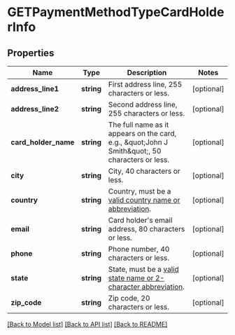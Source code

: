 # GETPaymentMethodTypeCardHolderInfo

## Properties
Name | Type | Description | Notes
------------ | ------------- | ------------- | -------------
**address_line1** | **string** | First address line, 255 characters or less. | [optional] 
**address_line2** | **string** | Second address line, 255 characters or less. | [optional] 
**card_holder_name** | **string** | The full name as it appears on the card, e.g., \&quot;John J Smith\&quot;, 50 characters or less. | [optional] 
**city** | **string** | City, 40 characters or less. | [optional] 
**country** | **string** | Country, must be a [valid country name or abbreviation](https://knowledgecenter.zuora.com/BC_Developers/SOAP_API/J_Country%2C_State%2C_and_Province_Codes/A_Country_Names_and_Their_ISO_Codes). | [optional] 
**email** | **string** | Card holder&#39;s email address, 80 characters or less. | [optional] 
**phone** | **string** | Phone number, 40 characters or less. | [optional] 
**state** | **string** | State, must be a [valid state name or 2-character abbreviation](https://knowledgecenter.zuora.com/BC_Developers/SOAP_API/J_Country%2C_State%2C_and_Province_Codes/B_State_Names_and_2-Digit_Codes). | [optional] 
**zip_code** | **string** | Zip code, 20 characters or less. | [optional] 

[[Back to Model list]](../README.md#documentation-for-models) [[Back to API list]](../README.md#documentation-for-api-endpoints) [[Back to README]](../README.md)


